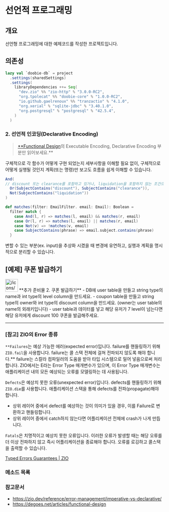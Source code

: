 # 선언적 프로그래밍
## 개요
선언형 프로그래밍에 대한 예제코드를 작성한 프로젝트입니다.

## 의존성
```scala
lazy val `doobie-db` = project
  .settings(sharedSettings)
  .settings(
    libraryDependencies ++= Seq(
      "dev.zio" %% "zio-http" % "3.0.0-RC2",
      "org.tpolecat" %% "doobie-core" % "1.0.0-RC2",
      "io.github.gaelrenoux" %% "tranzactio" % "4.1.0",
      "org.xerial" % "sqlite-jdbc" % "3.40.1.0",
      "org.postgresql" % "postgresql" % "42.5.4",
    )
  )
```

### 2. 선언적 인코딩(Declarative Encoding)

> [**Functional Design](https://degoes.net/articles/functional-design)의 Executable Encoding, Declarative Encoding 부분만 읽어보세요.**
> 

구체적으로 각 함수가 어떻게 구현 되었는지 세부사항을 이해할 필요 없이, 구체적으로 어떻게 실행될 것인지 계획(또는 명령)만 보고도 흐름을 쉽게 이해할 수 있습니다.

```scala
And(
// discount 또는 clearance를 포함하고 있거나, liquidation을 포함하지 않는 조건으로 filter합니다.
  Or(SubjectContains("discount"), SubjectContains("clearance")),
  Not(SubjectContains("liquidation"))
)
```

```scala
def matches(filter: EmailFilter. email: Email): Boolean = 
  filter match {
    case And(l, r) => matches(l, email) && matches(r, email)
    case Or(l, r) => matches(l, email) || matches(r, email)
    case Not(v) => !matches(v, email)
    case SubjectContains(phrase) => email.subject.contains(phrase)
  }
```

변할 수 있는 부분(ex. input)을 추상화 시켰을 때 변경에 유연하고, 실행과 계획을 명시적으로 분리할 수 있습니다.


## [예제] 쿠폰 발급하기

<aside>
<img src="/icons/user-circle-filled_red.svg" alt="/icons/user-circle-filled_red.svg" width="40px" /> **추가 준비물 
2. 쿠폰 발급하기**
- DB에 user table을 만들고 string type의 name과 int type의 level column을 만드세요.
- coupon table을 만들고 string type의 owner와 int type의 discount column을 만드세요. (owner는 user table의 name의 외래키입니다)
- user table과  데이터를 넣고 해당 유저가 7 level이 넘는다면 해당 유저에게 discount 100 쿠폰을 발급해주세요.

</aside>

---

### [참고] ZIO의 Error 종류

`**Failures`는 예상 가능한 에러(expected error)입니다. failure를 핸들링하기 위해 `ZIO.fail`을 사용합니다. failure는 콜 스택 전체에 걸쳐 전파되지 않도록 해야 합니다.** failure는 스칼라 컴파일러의 도움을 받아 타입 시스템으로 밀어 넣음으로써 처리합니다. ZIO에서는 E라는 Error Type 매개변수가 있으며, 이 Error Type 매개변수는 애플리케이션 내의 모든 예상되는 오류를 모델링하는 데 사용됩니다.

`Defects`은 예상치 못한 오류(unexpected error)입니다. defects를 핸들링하기 위해 `ZIO.die`를 사용합니다. 애플리케이션 스택을 통해 defects를 전파(propagate)해야 합니다. 

- 상위 레이어 중에서 defect를 예상하는 것이 의미가 있을 경우, 이를 Failure로 변환하고 핸들링합니다.
- 상위 레이어 중에서 catch하지 않는다면 어플리케이션 전체에 crash가 나게 만듭니다.

`Fatals`은 치명적이고 예상치 못한 오류입니다. 이러한 오류가 발생할 때는 해당 오류를 더 이상 전파하지 않고 즉시 어플리케이션을 종료해야 합니다. 오류를 로깅하고 콜스택을 출력할 수 있습니다.

[Typed Errors Guarantees | ZIO](https://zio.dev/reference/error-management/typed-errors-guarantees/)





### 메소드 목록

### 참고문서

- https://zio.dev/reference/error-management/imperative-vs-declarative/
- https://degoes.net/articles/functional-design